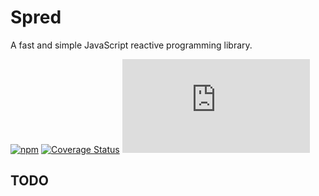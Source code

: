 # Spred

A fast and simple JavaScript reactive programming library.

[![npm](https://img.shields.io/npm/v/spred.svg)](http://npm.im/spred)
[![Coverage Status](https://coveralls.io/repos/github/art-bazhin/spred/badge.svg?branch=master)](https://coveralls.io/github/art-bazhin/spred?branch=master)
[![gzip size](http://img.badgesize.io/https://unpkg.com/spred/dist/spred.min.js?compression=gzip&label=gzip)](https://unpkg.com/spred/dist/spred.min.js)

## TODO

